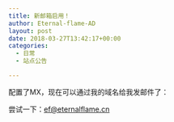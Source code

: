 ```yaml
---
title: 新邮箱启用！
author: Eternal-flame-AD
layout: post
date: 2018-03-27T13:42:17+00:00
categories:
  - 日常
  - 站点公告

---
```

配置了MX，现在可以通过我的域名给我发邮件了：
  
尝试一下：<ef@eternalflame.cn>
